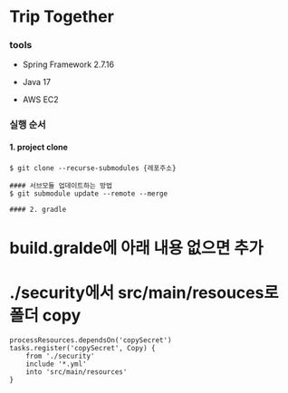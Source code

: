 # Trip Together

### tools

- Spring Framework 2.7.16
- Java 17

- AWS EC2


### 실행 순서

#### 1. project clone

```
$ git clone --recurse-submodules {레포주소}

#### 서브모듈 업데이트하는 방법
$ git submodule update --remote --merge

#### 2. gradle
```
# build.gralde에 아래 내용 없으면 추가

# ./security에서 src/main/resouces로 폴더 copy
```
processResources.dependsOn('copySecret')
tasks.register('copySecret', Copy) {
    from './security'
    include '*.yml'
    into 'src/main/resources'
}
```
